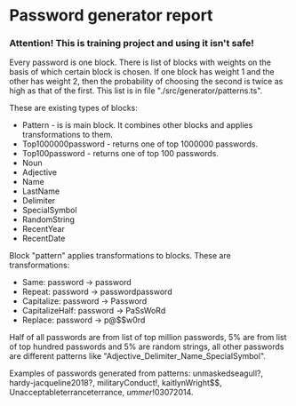 # Password generator report

### Attention! This is training project and using it isn't safe!


Every password is one block. There is list of blocks with weights on the basis of which certain block is chosen. If one block has weight 1 and the other has weight 2, then the probability of choosing the second is twice as high as that of the first. This list is in file "./src/generator/patterns.ts". 

These are existing types of blocks:
- Pattern - is is main block. It combines other blocks and applies transformations to them.
- Top1000000password - returns one of top 1000000 passwords.
- Top100password - returns one of top 100 passwords.
- Noun
- Adjective
- Name
- LastName
- Delimiter
- SpecialSymbol
- RandomString
- RecentYear
- RecentDate

Block "pattern" applies transformations to blocks. These are transformations:
- Same: password -> password
- Repeat: password -> passwordpassword
- Capitalize: password -> Password
- CapitalizeHalf: password -> PaSsWoRd
- Replace: password -> p@$$w0rd

Half of all passwords are from list of top million passwords, 5% are from list of top hundred passwords and 5% are random strings, all other passwords are different patterns like "Adjective_Delimiter_Name_SpecialSymbol".

Examples of passwords generated from patterns: 
unmaskedseagull?, 
hardy-jacqueline2018?,
militaryConduct!,
kaitlynWright$$,
Unacceptableterranceterrance,
$ummer$!03072014.

